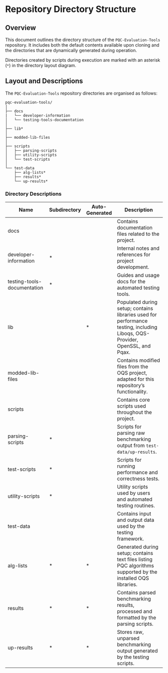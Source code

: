 # Repository Directory Structure

## Overview
This document outlines the directory structure of the `PQC-Evaluation-Tools` repository. It includes both the default contents available upon cloning and the directories that are dynamically generated during operation. 

Directories created by scripts during execution are marked with an asterisk (`*`) in the directory layout diagram.

## Layout and Descriptions
The `PQC-Evaluation-Tools` repository directories are organised as follows:

```
pqc-evaluation-tools/
│
├── docs
|   └── developer-information
│   └── testing-tools-documentation
│
├── lib*
│
├── modded-lib-files
│
├── scripts
│   ├── parsing-scripts
│   ├── utility-scripts
│   └── test-scripts
│
└── test-data
    ├── alg-lists*
    ├── results*
    └── up-results*
```

### Directory Descriptions

| Name                        | Subdirectory | Auto-Generated | Description                                                                                                                 |
|-----------------------------|--------------|----------------|-----------------------------------------------------------------------------------------------------------------------------|
| docs                        |              |                | Contains documentation files related to the project.                                                                        |
| developer-information       | *            |                | Internal notes and references for project development.                                                                      |
| testing-tools-documentation | *            |                | Guides and usage docs for the automated testing tools.                                                                      |
| lib                         |              | *              | Populated during setup; contains libraries used for performance testing, including Liboqs, OQS-Provider, OpenSSL, and Pqax. |
| modded-lib-files            |              |                | Contains modified files from the OQS project, adapted for this repository’s functionality.                                  |
| scripts                     |              |                | Contains core scripts used throughout the project.                                                                          |
| parsing-scripts             | *            |                | Scripts for parsing raw benchmarking output from `test-data/up-results`.                                                    |
| test-scripts                | *            |                | Scripts for running performance and correctness tests.                                                                      |
| utility-scripts             | *            |                | Utility scripts used by users and automated testing routines.                                                               |
| test-data                   |              |                | Contains input and output data used by the testing framework.                                                               |
| alg-lists                   | *            | *              | Generated during setup; contains text files listing PQC algorithms supported by the installed OQS libraries.                |
| results                     | *            | *              | Contains parsed benchmarking results, processed and formatted by the parsing scripts.                                       |
| up-results                  | *            | *              | Stores raw, unparsed benchmarking output generated by the testing scripts.                                                  |

